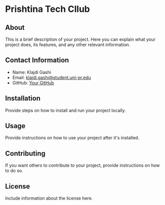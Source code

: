 # Prishtina Tech Cllub

## About

This is a brief description of your project. Here you can explain what your project does, its features, and any other relevant information.

## Contact Information

- Name: Klajdi Gashi
- Email: klajdi.gashi@student.uni-pr.edu
- GitHub: [Your GitHub](https://github.com/KlajdiGashi)

## Installation

Provide steps on how to install and run your project locally.

## Usage

Provide instructions on how to use your project after it's installed.

## Contributing

If you want others to contribute to your project, provide instructions on how to do so.

## License

Include information about the license here.